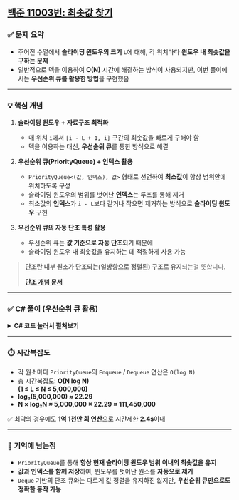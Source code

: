 ## [백준 11003번: 최솟값 찾기](https://github.com/Syldris/Baekjoon-Study/tree/main/C%23/%EB%B0%B1%EC%A4%80/Platinum/11003.%E2%80%85%EC%B5%9C%EC%86%9F%EA%B0%92%E2%80%85%EC%B0%BE%EA%B8%B0)

### ✅ 문제 요약

- 주어진 수열에서 **슬라이딩 윈도우의 크기** `L`에 대해, 각 위치마다 **윈도우 내 최솟값을 구하는 문제**
- 일반적으로 덱을 이용하여 **O(N)** 시간에 해결하는 방식이 사용되지만, 이번 풀이에서는 **우선순위 큐를 활용한 방법**을 구현했음

---

### 💡 핵심 개념

1. **슬라이딩 윈도우 + 자료구조 최적화**
   - 매 위치 `i`에서 `[i - L + 1, i]` 구간의 최솟값을 빠르게 구해야 함
   - 덱을 이용하는 대신, **우선순위 큐**를 통한 방식으로 해결

2. **우선순위 큐(PriorityQueue) + 인덱스 활용**
   - `PriorityQueue<(값, 인덱스), 값>` 형태로 선언하여 **최소값**이 항상 범위안에 위치하도록 구성
   - 슬라이딩 윈도우의 범위를 벗어난 **인덱스**는 루프를 통해 제거
   - 최소값의 **인덱스**가 `i - L`보다 같거나 작으면 제거하는 방식으로 **슬라이딩 윈도우** 구현

3. **우선순위 큐의 자동 단조 특성 활용**
   - 우선순위 큐는 **값 기준으로 자동 단조**되기 때문에
   - 슬라이딩 윈도우 내 최솟값을 유지하는 데 적절하게 사용 가능
> **단조란 내부 원소가 단조되는(일방향으로 정렬된) 구조로 유지**되는걸 뜻합니다.
>
>  [**단조 개념 문서**](https://github.com/Syldris/Baekjoon-Study/blob/main/%EC%A4%91%EC%9A%94%ED%95%9C%20%EB%AC%B8%EC%A0%9C%EB%AA%A8%EC%9D%8C/%5B%EC%9E%90%EB%A3%8C%EA%B5%AC%EC%A1%B0%5D%20%EB%8B%A8%EC%A1%B0%EC%8A%A4%ED%83%9D.md)
---

### ✅ C# 풀이 (우선순위 큐 활용)
<details>
<summary><b>C# 코드 눌러서 펼쳐보기</b></summary> 
   
```csharp
string[] inputs = sr.ReadLine().Split();
int n = int.Parse(inputs[0]);
int l = int.Parse(inputs[1]);
int[] arr = Array.ConvertAll(sr.ReadLine().Split(), int.Parse);
PriorityQueue<(int value, int index), int> queue = new();
StringBuilder sb = new StringBuilder();

for (int i = 0; i < n; i++)
{
    int num = arr[i];
    queue.Enqueue((num, i), num); // 값 기준 최소 우선순위 큐 삽입

    // 슬라이딩 윈도우 범위 밖의 값 제거
    while (queue.Peek().index <= i - l)
    {
        queue.Dequeue();
    }

    sb.Append(queue.Peek().value).Append(' ');
}

sw.Write(sb);
```

</details>

---
### ⏱️ 시간복잡도

- 각 원소마다 `PriorityQueue`의 `Enqueue` / `Dequeue` 연산은 `O(log N)`
- 총 시간복잡도: **O(N log N)**  
  **(1 ≤ L ≤ N ≤ 5,000,000)**
- **log₂(5,000,000) ≈ 22.29**
- **N × log₂N ≈ 5,000,000 × 22.29 ≈ 111,450,000**

✅ 최악의 경우에도 **1억 1천만 회 연산**으로 시간제한 **2.4s**이내

---

### 📝 기억에 남는점

- `PriorityQueue`를 통해 **항상 현재 슬라이딩 윈도우 범위 이내의 최솟값을 유지**  
- **값과 인덱스를 함께 저장**하여, 윈도우를 벗어난 원소를 **자동으로 제거**  
- `Deque` 기반의 단조 큐와는 다르게 값 정렬을 유지하진 않지만, **우선순위 큐만으로도 정확한 동작 가능**

